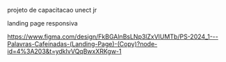 projeto de capacitacao unect jr

landing page responsiva

https://www.figma.com/design/FkBGAlnBsLNp3lZxVlUMTb/PS-2024_1---Palavras-Cafeinadas-(Landing-Page)-(Copy)?node-id=4%3A203&t=ydkIvVQqBwxXRKgw-1

